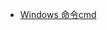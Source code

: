 

- [Windows 命令cmd](https://docs.microsoft.com/zh-cn/windows-server/administration/windows-commands/cmd)